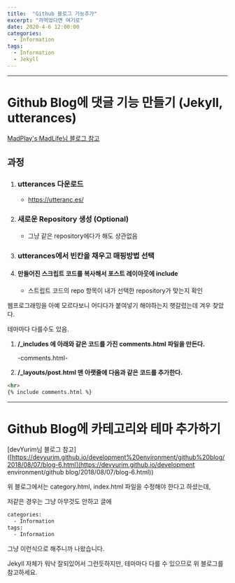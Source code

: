 ```yaml
---
title:  "Github 블로그 기능추가"
excerpt: "까먹었다면 여기로"
date: 2020-4-6 12:00:00
categories:
  - Information
tags:
  - Information
  - Jekyll
---
```




---

# Github Blog에 댓글 기능 만들기 (Jekyll, utterances)

[MadPlay's MadLife님 블로그 참고](https://madplay.github.io/post/jekyll-blog-comments-with-utterances)

## 과정

1. ### utterances 다운로드

   - https://utteranc.es/

2. ### 새로운 Repository 생성 (Optional)

   - 그냥 같은 repository에다가 해도 상관없음

3. ### utterances에서 빈칸을 채우고 매핑방법 선택

   

4. #### 만들어진 스크립트 코드를 복사해서 포스트 레이아웃에 include

   - 스트립트 코드의 repo 항목이 내가 선택한 repository가 맞는지 확인



웹프로그래밍을 아예 모르다보니 어디다가 붙여넣기 해야하는지 햇갈렸는데 겨우 찾았다.

테마마다 다를수도 있음.

1. **/_includes 에 아래와 같은 코드를 가진 comments.html 파일을 만든다.**

   -comments.html-



2. **/_layouts/post.html 맨 아랫줄에 다음과 같은 코드를 추가한다.**

```html
<hr>
{% include comments.html %}
```



---

# Github Blog에 카테고리와 테마 추가하기

[devYurim님 블로그 참고]([https://devyurim.github.io/development%20environment/github%20blog/2018/08/07/blog-6.html](https://devyurim.github.io/development environment/github blog/2018/08/07/blog-6.html))

위 블로그에서는 category.html, index.html 파일을 수정해야 한다고 하셨는데,

저같은 경우는 그냥 아무것도 안하고 글에 

```html
categories:
  - Information
tags:
  - Information
```

그냥 이런식으로 해주니까 나왔습니다.

Jekyll 자체가 워낙 잘되있어서 그런듯하지만, 테마마다 다를 수 있으므로 위 블로그를 참고하세요.




